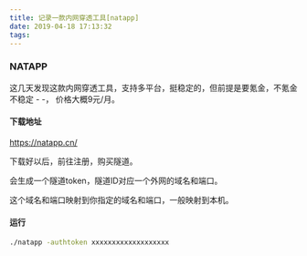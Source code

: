 ```yaml
---
title: 记录一款内网穿透工具[natapp]
date: 2019-04-18 17:13:32
tags:
---
```


### NATAPP
这几天发现这款内网穿透工具，支持多平台，挺稳定的，但前提是要氪金，不氪金不稳定 - -， 价格大概9元/月。


#### 下载地址

https://natapp.cn/

下载好以后，前往注册，购买隧道。

会生成一个隧道token，隧道ID对应一个外网的域名和端口。

这个域名和端口映射到你指定的域名和端口，一般映射到本机。


#### 运行

```bash
./natapp -authtoken xxxxxxxxxxxxxxxxxxx
```
